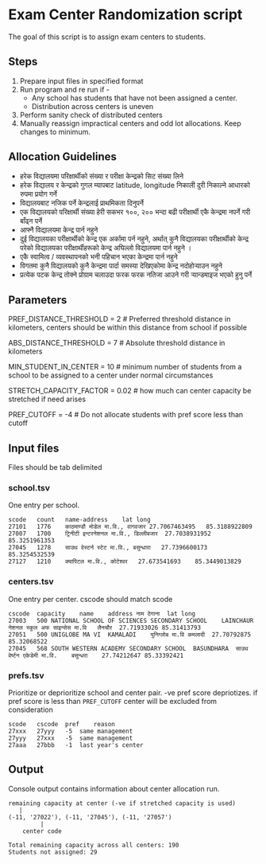 # Exam Center Randomization script
The goal of this script is to assign exam centers to students.

## Steps
1. Prepare input files in specified format
2. Run program and re run if - 
   * Any school has students that have not been assigned a center.
   * Distribution across centers is uneven
3. Perform sanity check of distributed centers 
4. Manually reassign impractical centers and odd lot allocations. Keep changes to minimum. 

## Allocation Guidelines

- हरेक विद्यालयमा परिक्षार्थीको संख्या र परीक्षा केन्द्रको सिट संख्या लिने
- हरेक विद्यालय र केन्द्रको गुगल म्यापबाट latitude, longitude निकाली दुरी निकाल्ने आधारको रुपमा प्रयोग गर्ने
- विद्यालयबाट नजिक पर्ने केन्द्रलाई प्राथमिकता दिनुपर्ने
- एक विद्यालयको परिक्षार्थी संख्या हेरी सकभर १००, २०० भन्दा बढी परीक्षार्थी एकै केन्द्रमा नपर्ने गरी बाँढ्न पर्ने
- आफ्नै विद्यालयमा केन्द्र पार्न नहुने
- दुई विद्यालयका परीक्षार्थीको केन्द्र एक अर्कामा पर्न नहुने, अर्थात् कुनै विद्यालयका परीक्षार्थीको केन्द्र परेको विद्यालयका परीक्षार्थीहरूको केन्द्र अघिल्लो विद्यालयमा पार्न नहुने ।
- एकै स्वामित्व / व्यवस्थापनको भनी पहिचान भएका केन्द्रमा पार्न नहुने  
- विगतमा कुनै विद्यालयको कुनै केन्द्रमा पार्दा समस्या देखिएकोमा केन्द्र नदोहोऱ्याउन नहुने 
- प्रत्येक पटक केन्द्र तोक्ने प्रोग्राम चलाउदा फरक फरक नतिजा आउने गरी ऱ्यान्डमाइज भएको हुनु पर्ने 

## Parameters 

PREF_DISTANCE_THRESHOLD = 2  # Preferred threshold distance in kilometers, centers should be within this distance from school if possible

ABS_DISTANCE_THRESHOLD = 7  # Absolute threshold distance in kilometers

MIN_STUDENT_IN_CENTER = 10  # minimum number of students from a school to be assigned to a center under normal circumstances

STRETCH_CAPACITY_FACTOR = 0.02  # how much can center capacity be stretched if need arises

PREF_CUTOFF = -4 # Do not allocate students with pref score less than cutoff


## Input files
Files should be tab delimited

### school.tsv
One entry per school. 

    scode	count	name-address	lat	long
    27101	1776	काठमाण्डौ मोडेल मा.वि., वागवजार	27.7067463495	85.3188922809
    27007	1700	ट्रिनीटी इन्टरनेशनल मा.वि., डिल्लीबजार	27.7038931952	85.3251961353
    27045	1278	साउथ वेस्टर्न स्टेट मा.वि., बसुन्धारा	27.7396600173	85.3254532539
    27127	1210	क्यापिटल मा.वि., कोटेश्वर	27.673541693	85.3449013829

### centers.tsv
One entry per center. cscode should match scode

    cscode	capacity	name	address	नाम	ठेगाना	lat	long
    27003	500	NATIONAL SCHOOL OF SCIENCES SECONDARY SCHOOL	LAINCHAUR	नेशनल स्कुल अफ साइन्सेस मा.वि	लैनचौर	27.71933026	85.31413793
    27051	500	UNIGLOBE MA VI	KAMALADI	युनिग्लोब मा.वि	कमलादी	27.70792875	85.32068522
    27045	568	SOUTH WESTERN ACADEMY SECONDARY SCHOOL	BASUNDHARA	साउथ वेर्ष्टन एकेडेमी मा.वि.	बसुन्धरा	27.74212647	85.33392421

### prefs.tsv
Prioritize or deprioritize school and center pair. -ve pref score depriotizes. if pref score is less than `PREF_CUTOFF` center will be excluded from consideration

    scode	cscode	pref	reason
    27xxx	27yyy	-5	same management
    27yyy	27xxx	-5	same management
    27aaa	27bbb	-1  last year's center


## Output
Console output contains information about center allocation run.  

    remaining capacity at center (-ve if stretched capacity is used)
       |
    (-11, '27022'), (-11, '27045'), (-11, '27057')
             |
        center code

    Total remaining capacity across all centers: 190
    Students not assigned: 29

